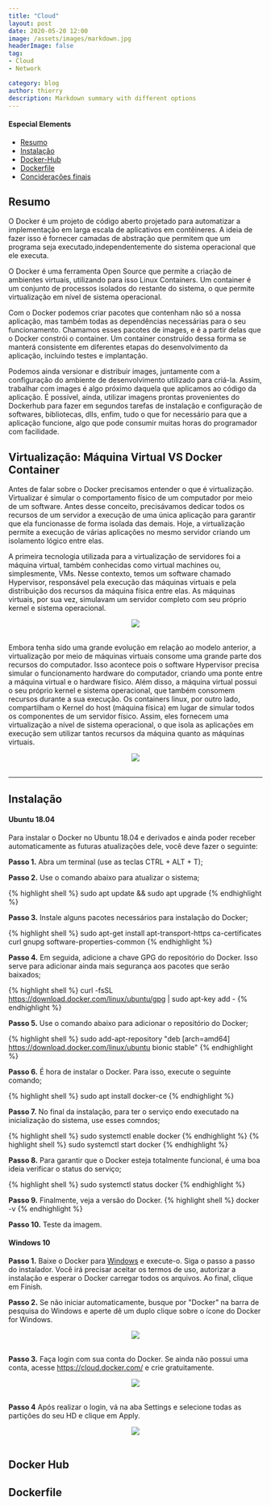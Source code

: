 ```yaml
---
title: "Cloud"
layout: post
date: 2020-05-20 12:00
image: /assets/images/markdown.jpg
headerImage: false
tag:
- Cloud
- Network

category: blog
author: thierry
description: Markdown summary with different options
---
```


#### Especial Elements
- [Resumo](#resumo)
- [Instalação](#instalação)
- [Docker-Hub](#docker-Hub)
- [Dockerfile](#dockerfile)
- [Conciderações finais](#spoiler)

## Resumo

O Docker é um projeto de código aberto projetado para automatizar a implementação em larga escala de aplicativos em contêineres. A ideia de fazer isso é fornecer camadas de abstração que permitem que um programa seja executado,independentemente do sistema operacional que ele executa. 

O Docker é uma ferramenta Open Source que permite a criação de ambientes virtuais, utilizando para isso Linux Containers. Um container é um conjunto de processos isolados do restante do sistema, o que permite virtualização em nível de sistema operacional.

Com o Docker podemos criar pacotes que contenham não só a nossa aplicação, mas também todas as dependências necessárias para o seu funcionamento. Chamamos esses pacotes de images, e é a partir delas que o Docker constrói o container. Um container construído dessa forma se manterá consistente em diferentes etapas do desenvolvimento da aplicação, incluindo testes e implantação.

Podemos ainda versionar e distribuir images, juntamente com a configuração do ambiente de desenvolvimento utilizado para criá-la. Assim, trabalhar com images é algo próximo daquela que aplicamos ao código da aplicação. É possível, ainda, utilizar imagens prontas provenientes do Dockerhub para fazer em segundos tarefas de instalação e configuração de softwares, bibliotecas, dlls, enfim, tudo o que for necessário para que a aplicação funcione, algo que pode consumir muitas horas do programador com facilidade.

## Virtualização: Máquina Virtual VS Docker Container

Antes de falar sobre o Docker precisamos entender o que é virtualização. Virtualizar é simular o comportamento físico de um computador por meio de um software. Antes desse conceito, precisávamos dedicar todos os recursos de um servidor a execução de uma única aplicação para garantir que ela funcionasse de forma isolada das demais. Hoje, a virtualização permite a execução de várias aplicações no mesmo servidor criando um isolamento lógico entre elas.

A primeira tecnologia utilizada para a virtualização de servidores foi a máquina virtual, também conhecidas como virtual machines ou, simplesmente, VMs. Nesse contexto, temos um software chamado Hypervisor, responsável pela execução das máquinas virtuais e pela distribuição dos recursos da máquina física entre elas. As máquinas virtuais, por sua vez, simulavam um servidor completo com seu próprio kernel e sistema operacional.

<p align="center">
  <img src="https://arquivo.devmedia.com.br/pablo/pacotes/oPPpjux8ogexSc4m4bkuQm6lOc4JWI4RUh9l8MJT.png">
  <br><br>
</p>

Embora tenha sido uma grande evolução em relação ao modelo anterior, a virtualização por meio de máquinas virtuais consome uma grande parte dos recursos do computador. Isso acontece pois o software Hypervisor precisa simular o funcionamento hardware do computador, criando uma ponte entre a máquina virtual e o hardware físico. Além disso, a máquina virtual possui o seu próprio kernel e sistema operacional, que também consomem recursos durante a sua execução. Os containers linux, por outro lado, compartilham o Kernel do host (máquina física) em lugar de simular todos os componentes de um servidor físico. Assim, eles fornecem uma virtualização a nível de sistema operacional, o que isola as aplicações em execução sem utilizar tantos recursos da máquina quanto as máquinas virtuais.

<p align="center">
  <img src="https://arquivo.devmedia.com.br/pablo/pacotes/toa3f31jENGwJ5lnon1xyNHjTpKokZwZnEOG1C7N.png">
  <br><br>
</p>

---

## Instalação

#### Ubuntu 18.04

Para instalar o Docker no Ubuntu 18.04 e derivados e ainda poder receber automaticamente as futuras atualizações dele, você deve fazer o seguinte:

**Passo 1.** Abra um terminal (use as teclas CTRL + ALT + T);

**Passo 2.** Use o comando abaixo para atualizar o sistema;

{% highlight shell %}
sudo apt update && sudo apt upgrade 
{% endhighlight %}

**Passo 3.** Instale alguns pacotes necessários para instalação do Docker;

{% highlight shell %}
sudo apt-get install apt-transport-https ca-certificates curl gnupg software-properties-common 
{% endhighlight %}

**Passo 4.** Em seguida, adicione a chave GPG do repositório do Docker. Isso serve para adicionar ainda mais segurança aos pacotes que serão baixados;

{% highlight shell %}
curl -fsSL https://download.docker.com/linux/ubuntu/gpg | sudo apt-key add -
{% endhighlight %}

**Passo 5.** Use o comando abaixo para adicionar o repositório do Docker;

{% highlight shell %}
sudo add-apt-repository "deb [arch=amd64] https://download.docker.com/linux/ubuntu bionic stable"
{% endhighlight %}

**Passo 6.** É hora de instalar o Docker. Para isso, execute o seguinte comando;

{% highlight shell %}
sudo apt install docker-ce
{% endhighlight %}

**Passo 7.** No final da instalação, para ter o serviço endo executado na inicialização do sistema, use esses comndos;

{% highlight shell %}
sudo systemctl enable docker
{% endhighlight %}
{% highlight shell %}
sudo systemctl start docker
{% endhighlight %}

**Passo 8.** Para garantir que o Docker esteja totalmente funcional, é uma boa ideia verificar o status do serviço;

{% highlight shell %}
sudo systemctl status docker
{% endhighlight %}

**Passo 9.** Finalmente, veja a versão do Docker.
{% highlight shell %}
docker -v
{% endhighlight %}

**Passo 10.** Teste da imagem.


#### Windows 10

**Passo 1.** Baixe o Docker para [Windows](https://download.docker.com/win/stable/Docker%20for%20Windows%20Installer.exe) e execute-o. Siga o passo a passo do instalador. Você irá precisar aceitar os termos de uso, autorizar a instalação e esperar o Docker carregar todos os arquivos. Ao final, clique em Finish.

**Passo 2.** Se não iniciar automaticamente, busque por "Docker" na barra de pesquisa do Windows e aperte dê um duplo clique sobre o ícone do Docker for Windows. 

<p align="center">
  <img src="https://arquivo.devmedia.com.br/pablo/pacotes/H4YIs2E4jPiA6g60l7G1MuxVAcXzYSQsBZP5eeWf.png">
  <br><br>
</p>

**Passo 3.** Faça login com sua conta do Docker. Se ainda não possui uma conta, acesse https://cloud.docker.com/ e crie gratuitamente.

<p align="center">
  <img src="https://arquivo.devmedia.com.br/pablo/pacotes/yaZfHt0v4mQZ8lms9LScWjAGmXf5EfighxY9YuJo.png">
  <br><br>
</p>

**Passo 4** Após realizar o login, vá na aba Settings e selecione todas as partições do seu HD e clique em Apply.

<p align="center">
  <img src="https://arquivo.devmedia.com.br/pablo/pacotes/F12pGOdGkSwPchOzzNfHj2MAM1cbFiUhdvMOZFXv.png">
  <br><br>
</p>

## Docker Hub


## Dockerfile
